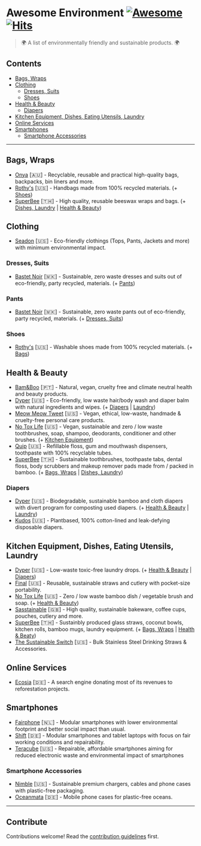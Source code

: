 # Awesome Environment [![Awesome](https://awesome.re/badge-flat.svg)](https://awesome.re) [![Hits](https://hits.seeyoufarm.com/api/count/incr/badge.svg?url=https%3A%2F%2Fgithub.com%2Fcyb3rko%2Fawesome-environment&count_bg=%233DA1C8&title_bg=%23555555&icon=awesomelists.svg&icon_color=%23E7E7E7&title=Views&edge_flat=true)](https://hits.seeyoufarm.com)

> 🌍 A list of environmentally friendly and sustainable products. 🌍


## Contents

- [Bags, Wraps](#bags-wraps)
- [Clothing](#clothing)
  - [Dresses, Suits](#dresses-suits)
  - [Shoes](#shoes)
- [Health & Beauty](#health--beauty)
  - [Diapers](#diapers)
- [Kitchen Equipment, Dishes, Eating Utensils, Laundry](#kitchen-equipment-dishes-eating-utensils-laundry)
- [Online Services](#online-services)
- [Smartphones](#smartphones)
  - [Smartphone Accessories](#smartphone-accessories)

---

## Bags, Wraps

- [Onya](https://www.onyalife.com/) [:australia:] - Recyclable, reusable and practical high-quality bags, backpacks, bin liners and more.
- [Rothy's](https://rothys.com/) [:us:] - Handbags made from 100% recycled materials. (+ [Shoes](#shoes))
- [SuperBee](https://superbee.me/) [:thailand:] - High quality, reusable beeswax wraps and bags. (+ [Dishes, Laundry](#kitchen-equipment-dishes-eating-utensils-laundry) | [Health & Beauty](#health--beauty))


## Clothing

- [Seadon](https://seadon.co/) [:us:] - Eco-friendly clothings (Tops, Pants, Jackets and more) with minimum environmental impact.

### Dresses, Suits

- [Bastet Noir](https://bastetnoir.com/) [:macedonia:] - Sustainable, zero waste dresses and suits out of eco-friendly, party recycled, materials. (+ [Pants](#pants))

### Pants

- [Bastet Noir](https://bastetnoir.com/) [:macedonia:] - Sustainable, zero waste pants out of eco-friendly, party recycled, materials. (+ [Dresses, Suits](#dresses-suits))

### Shoes

- [Rothy's](https://rothys.com/) [:us:] - Washable shoes made from 100% recycled materials. (+ [Bags](#bags-wraps))


## Health & Beauty

- [Bam&Boo](https://thebamandboo.com/) [:portugal:] - Natural, vegan, cruelty free and climate neutral health and beauty products.
- [Dyper](https://dyper.com/) [:us:] - Eco-friendly, low waste hair/body wash and diaper balm with natural ingredients and wipes. (+ [Diapers](#diapers) | [Laundry](#kitchen-equipment-dishes-eating-utensils-laundry))
- [Meow Meow Tweet](https://meowmeowtweet.com/) [:us:] - Vegan, ethical, low-waste, handmade & cruelty-free personal care products.
- [No Tox Life](https://notoxlife.com/) [:us:] - Vegan, sustainable and zero / low waste toothbrushes, soap, shampoo, deodorants, conditioner and other brushes. (+ [Kitchen Equipment](#kitchen-equipment-dishes-eating-utensils-laundry))
- [Quip](https://www.getquip.com/) [:us:] - Refillable floss, gum and mouthwash dispensers, toothpaste with 100% recyclable tubes.
- [SuperBee](https://superbee.me/) [:thailand:] - Sustainable toothbrushes, toothpaste tabs, dental floss, body scrubbers and makeup remover pads made from / packed in bamboo. (+ [Bags, Wraps](#bags-wraps) | [Dishes, Laundry](#kitchen-equipment-dishes-eating-utensils-laundry))

### Diapers

- [Dyper](https://dyper.com/) [:us:] - Biodegradable, sustainable bamboo and cloth diapers with divert program for composting used diapers. (+ [Health & Beauty](#health--beauty) | [Laundry](#kitchen-equipment-dishes-eating-utensils-laundry))
- [Kudos](https://mykudos.com/) [:us:] - Plantbased, 100% cotton-lined and leak-defying disposable diapers.


## Kitchen Equipment, Dishes, Eating Utensils, Laundry

- [Dyper](https://dyper.com/) [:us:] - Low-waste toxic-free laundry drops. (+ [Health & Beauty](#health--beauty) | [Diapers](#diapers))
- [Final](https://final.co/) [:us:] - Reusable, sustainable straws and cutlery with pocket-size portability.
- [No Tox Life](https://notoxlife.com/) [:us:] - Zero / low waste bamboo dish / vegetable brush and soap. (+ [Health & Beauty](#health--beauty))
- [Sasstainable](https://www.sasstainable.co.uk/) [:uk:] - High quality, sustainable bakeware, coffee cups, pouches, cutlery and more.
- [SuperBee](https://superbee.me/) [:thailand:] - Sustainbly produced glass straws, coconut bowls, kitchen rolls, bamboo mugs, laundry equipment. (+ [Bags, Wraps](#bags-wraps) | [Health & Beaty](#health--beauty))
- [The Sustainable Switch](https://thesustainableswitch.com/) [:us:] - Bulk Stainless Steel Drinking Straws & Accessories.


## Online Services

- [Ecosia](https://www.ecosia.org/) [:de:] - A search engine donating most of its revenues to reforestation projects.


## Smartphones

- [Fairphone](https://www.fairphone.com/) [:netherlands:] - Modular smartphones with lower environmental footprint and better social impact than usual.
- [Shift](https://www.shiftphones.com/en/) [:de:] - Modular smartphones and tablet laptops with focus on fair working conditions and repairability.
- [Teracube](https://myteracube.com/) [:us:] - Repairable, affordable smartphones aiming for reduced electronic waste and environmental impact of smartphones

### Smartphone Accessories

- [Nimble](https://www.gonimble.com/) [:us:] - Sustainable premium chargers, cables and phone cases with plastic-free packaging.
- [Oceanmata](https://en.oceanmata.com/) [:de:] - Mobile phone cases for plastic-free oceans.

---

## Contribute

Contributions welcome! Read the [contribution guidelines](contributing.md) first.
